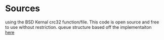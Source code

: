 # Sources

using the BSD Kernal crc32 function/file. This code is open source and free to use without restriction.
queue structure based off the implementaiton [here](http://embedjournal.com/implementing-circular-buffer-embedded-c/)
